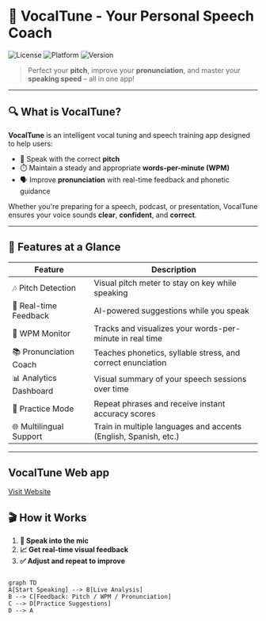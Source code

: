 # 🎤 VocalTune - Your Personal Speech Coach

![License](https://img.shields.io/badge/license-MIT-green)
![Platform](https://img.shields.io/badge/platform-Windows%20%7C%20macOS%20%7C%20Linux-blue)
![Version](https://img.shields.io/badge/version-1.0.0-yellow)

> Perfect your **pitch**, improve your **pronunciation**, and master your **speaking speed** – all in one app!

---

## 🔍 What is VocalTune?

**VocalTune** is an intelligent vocal tuning and speech training app designed to help users:

- 🎯 Speak with the correct **pitch**
- ⏱️ Maintain a steady and appropriate **words-per-minute (WPM)**
- 🗣️ Improve **pronunciation** with real-time feedback and phonetic guidance

Whether you're preparing for a speech, podcast, or presentation, VocalTune ensures your voice sounds **clear**, **confident**, and **correct**.

---

## 🧠 Features at a Glance

| Feature            | Description                                                                 |
|--------------------|-----------------------------------------------------------------------------|
| 🎶 Pitch Detection  | Visual pitch meter to stay on key while speaking                           |
| 🚀 Real-time Feedback | AI-powered suggestions while you speak                                     |
| 🧘 WPM Monitor      | Tracks and visualizes your words-per-minute in real time                    |
| 📚 Pronunciation Coach | Teaches phonetics, syllable stress, and correct enunciation              |
| 📊 Analytics Dashboard | Visual summary of your speech sessions over time                         |
| 🔁 Practice Mode    | Repeat phrases and receive instant accuracy scores                         |
| 🌐 Multilingual Support | Train in multiple languages and accents (English, Spanish, etc.)        |

---
## VocalTune Web app 

[Visit Website](https://tookhush.github.io/Vocal-tune/)


## 🎬 How it Works

1. **🎤 Speak into the mic**
2. **📈 Get real-time visual feedback**
3. **✅ Adjust and repeat to improve**

```mermaid

graph TD
A[Start Speaking] --> B[Live Analysis]
B --> C[Feedback: Pitch / WPM / Pronunciation]
C --> D[Practice Suggestions]
D --> A
